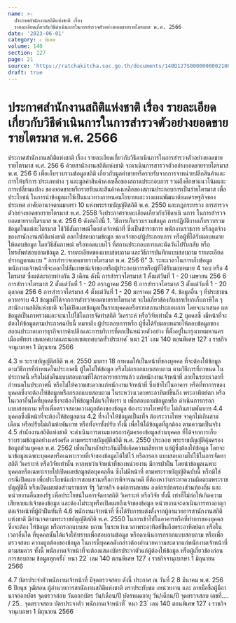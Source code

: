 ```yaml
---
name: >-
  ประกาศสำนักงานสถิติแห่งชาติ เรื่อง
  รายละเอียดเกี่ยวกับวิธีดำเนินการในการสำรวจตัวอย่างยอดขายรายไตรมาส พ.ศ. 2566
date: '2023-06-01'
category: ง พิเศษ
volume: 140
section: 127
page: 21
source: 'https://ratchakitcha.soc.go.th/documents/140D127S0000000002100.pdf'
draft: true
---
```


# ประกาศสำนักงานสถิติแห่งชาติ เรื่อง รายละเอียดเกี่ยวกับวิธีดำเนินการในการสำรวจตัวอย่างยอดขายรายไตรมาส พ.ศ. 2566

ประกาศสำนักงานสถิติแห่งชาติ เรื่อง รายละเอียดเกี่ยวกับวิธีดาเนินการในการสำรวจตัวอย่างยอดขายรายไตรมาส พ.ศ. 256 6 ด้วยสานักงานสถิติแห่งชาติ จะดาเนินการสารวจตัวอย่างยอดขายรายไตรมาส พ.ศ. 256 6 เพื่อเก็บรวบรวมข้อมูลสถิติ เกี่ยวกับมูลค่าขายหรือรายรับจากการจาหน่ายปลีกสินค้าและการให้บริการ ประเภทต่าง ๆ และมูลค่าสินค้าคงเหลือของสถานประกอบการ รวมถึงศึกษาแนวโน้มและการเปลี่ยนแปลง ของยอดขายหรือรายรับและสินค้าคงเหลือของสถานประกอบการเป็นรำยไตรมาส เพื่อประโยชน์ ในการนำข้อมูลมาใช้เป็นแนวทางกาหนดนโยบายและวางแผนพัฒนาด้านเศรษฐกิจของประเทศ อาศัยอานาจตามมาตรา 10 แห่งพระราชบัญญัติสถิติ พ.ศ. 2550 และกฎกระทรวง การสารวจตัวอย่างยอดขายรายไตรมาส พ.ศ. 2558 จึงประกาศรายละเอียดเกี่ยวกับวิธีดาเนิ นการ ในการสำรวจยอดขายรายไตรมาส พ.ศ. 256 6 ดังต่อไปนี้ 1. วิธีการเก็บรวบรวมข้อมูล การปฏิบัติงานเก็บรวบรวมข้อมูลในแต่ละไตรมาส ใช้วิธีสัมภาษณ์โดยส่งเจ้าหน้าที่ ซึ่งเป็นข้าราชการ พนักงานราชการ หรือลูกจ้างของสานักงานสถิติแห่งชาติ ออกไปสอบถามข้อมูล ของเจ้าของ/ผู้ประกอบการ หรือผู้ที่ได้รับมอบหมายให้ตอบข้อมูล โดยวิธีสัมภาษณ์ หรือทอดแบบไว้ ที่สถานประกอบการและนัดวันไปรับกลับ หรือโทรศัพท์สอบถามข้อมูล 2. รายละเอียดของแบบสอบถาม และวิธีการบันทึกแบบสอบถาม รายละเอียดปรากฏตามแบบ “ การสำรวจยอดขายรายไตรมาส พ.ศ. 256 6” 3. ระยะเวลาในการเก็บข้อมูล พนักงานเจ้าหน้าที่จะออกไปสัมภาษณ์เจ้าของหรือผู้ประกอบการหรือผู้ที่ได้รับมอบหมาย 4 รอบ หรือ 4 ไตรมาส ซึ่งแต่ละรอบห่างกัน 3 เดือน ดังนี้ การสำรวจไตรมาส 1 ตั้งแต่วันที่ 1 - 20 เมษายน 256 6 การสำรวจไตรมาส 2 ตั้งแต่วันที่ 1 - 20 กรกฎาคม 256 6 การสำรวจไตรมาส 3 ตั้งแต่วันที่ 1 - 20 ตุลาคม 256 6 การสำรวจไตรมาส 4 ตั้งแต่วันที่ 1 - 20 มกราคม 256 7 4. ข้อมูลอื่น ๆ ที่ประชาชนควรทราบ 4.1 ข้อมูลที่ได้จากการสำรวจยอดขายรายไตรมาส จะไม่เกี่ยวข้องกับการเรียกเก็บภาษีใด ๆ สานักงานสถิติแห่งชาติ จะไม่เปิดเผยข้อมูลเป็นรายบุคคลหรือรายสถานประกอบการ โดยจะนาเสนอ ผลข้อมูลเป็นภาพรวมและจะนาไปใช้ในการจัดทำสถิติ วิเคราะห์ หรือวิจัยเท่านั้น 4.2 บุคคลซึ่ งมีหน้าที่จะต้องให้ข้อมูลตามประกาศฉบับนี้ หมายถึง ผู้ประกอบการหรือ ผู้ซึ่งได้รับมอบหมายให้ตอบข้อมูลของสถานประกอบการธุรกิจการค้าปลีกและการบริการที่ตกเป็นหน่วยตัวอย่าง ที่ตั้งอยู่ในกรุงเทพมหานคร เมืองพัทยา เขตเทศบาลและนอกเขตเทศบาลทั่วประเทศ ้ หนา 21 ่ เลม 140 ตอนพิเศษ 127 ง ราชกิจจานุเบกษา 1 มิถุนายน 2566

4.3 พ ระราชบัญญัติสถิติ พ.ศ. 2550 มาตรา 18 กาหนดให้เป็นหน้าที่ของบุคคล ที่จะต้องให้ข้อมูลตามวิธีการที่กำหนดในประกาศนี้ ผู้ใดไม่ให้ข้อมูล หรือไม่กรอกแบบสอบถาม ตามวิธีการที่กาหนด ในประกาศนี้ หรือไม่ส่งคืนแบบสอบถามที่ได้กรอกรายการแล้ว แก่พนักงานเจ้าหน้าที่ ภายในระยะเวลาที่กำหนดในประกาศนี้ หรือไม่ให้ความสะดวกแก่พนักงานเจ้าหน้าที่ ซึ่งเข้าไปในอาคาร หรือที่ทาการของบุคคลซึ่งจะต้องให้ข้อมูลหรือกรอกแบบสอบถาม ในระหว่างเวลาพระอาทิตย์ขึ้นถึง พระอาทิตย์ตก หรือในเวลาอื่นใดที่บุคคลซึ่งจะต้องให้ข้อมูลได้แจ้งให้ทรา บ เพื่อสอบถามข้อมูลหรือ ดำเนินการกรอกแบบสอบถาม หรือเพื่อตรวจสอบความถูกต้องของข้อมูล ต้องระวางโทษปรับ ไม่เกินสามพันบาท 4.4 บุคคลซึ่งมีหน้าที่จะต้องให้ข้อมูลตาม 4.2 ที่จงใจให้ข้อมูลเป็นเท็จ ต้องระวางโทษ จาคุกไม่เกินสามเดือน หรือปรับไม่เกินห้าพันบาท หรือทั้งจาทั้งปรับ ทั้งนี้ เพื่อให้ได้ข้อมูลที่ถูกต้อง ตามความเป็นจริง 4.5 สำนักงานสถิติแห่งชาติ จะดำเนินการตามมาตรการคุ้มครองข้อมูลส่วนบุคคล ที่ได้จากการเก็บรวบรวมข้อมูลอย่างเคร่งครัด ตามพระราชบัญญัติสถิติ พ.ศ. 2550 ประกอบ พระราชบัญญัติคุ้มครอง ข้อมูลส่วนบุคคล พ.ศ. 2562 เพื่อเป็นหลักประกันมิให้เกิดความเสียหาย แก่ผู้ซึ่งต้องให้ข้อมูล โดยจะนาข้อมูลเฉพาะบุคคลหรือเฉพาะรายที่เจ้าของข้อมูลได้ให้ไว้ หรือกรอก แบบสอบถามไปใช้ในการจัดทาสถิติ วิเคราะห์ หรือวิจัยเท่านั้น หากพบว่าเจ้าหน้าที่ของหน่วยงาน มีการฝ่าฝืน โดยนำข้อมูลเฉพาะบุคคลหรือเฉพาะรายไปเปิดเผยข้อมูลต่อบุคคลอื่น ซึ่งไม่มีหน้าที่ ตามพระราชบัญญัติฉบับนี้ หรือมิใช่กรณีเปิดเผย เพื่อประโยชน์แก่การสอบสวนหรือการพิจารณาคดี ที่ต้องหาว่ากระทาความผิดตามพระราชบัญญัตินี้ หรือเปิดเผยต่อส่วนราชการ รัฐ วิสาหกิจ องค์การมหาชน องค์กรปกครองส่วนท้องถิ่น และหน่วยงานอื่นของรัฐ เพื่อประโยชน์ในการจัดทาสถิติ วิเคราะห์ หรือวิจัย ทั้งนี้ เท่าที่ไม่ก่อให้เกิดความเสียหายแก่เจ้าของข้อมูล และต้องไม่ระบุหรือเปิดเผยถึงเจ้าของข้อมูล หน่วยงานจะดาเนินการทางอาญาต่อเจ้าหน้าที่ผู้ฝ่าฝืนทันที 4.6 พนักงานเจ้าหน้าที่ ซึ่งได้รับการแต่งตั้งจากผู้อานวยการสานักงานสถิติแห่งชาติ มีอำนาจตามพระราชบัญญัติสถิติ พ.ศ. 2550 ในการเข้าไปในอาคารหรือที่ทำการของบุคคลซึ่งจะต้อง ให้ข้อมูล หรือกรอกแบบสอ บถาม ในระหว่างเวลาพระอาทิตย์ขึ้นถึงพระอาทิตย์ตก หรือในเวลาอื่นใด ที่บุคคลนั้นได้แจ้งให้ทราบเพื่อสอบถามข้อมูล หรือดาเนินการกรอกแบบสอบถาม หรือเพื่อตรวจสอบ ความถูกต้องของข้อมูล ในการนี้บุคคลดังกล่าวต้องอำนวยความสะดวกแก่พนักงานเจ้าหน้าที่ตามสมควร ทั้งนี้ พนักงานเจ้าหน้าที่จะต้องแสดงบัตรประจาตัวแก่ผู้ต้องให้ข้อมูล หรือผู้เกี่ยวข้องก่อนการสอบถาม ข้อมูลทุกครั้ง ้ หนา 22 ่ เลม 140 ตอนพิเศษ 127 ง ราชกิจจานุเบกษา 1 มิถุนายน 2566

4.7 บัตรประจำตัวพนักงานเจ้าหน้าที่ มีจุดตรวจสอบ ดังนี้ ประกาศ ณ วันที่ 2 8 มีนาคม พ.ศ. 256 6 ปิยนุช วุฒิสอน ผู้อำนวยการสานักงานสถิติแห่งชาติ ตราประทับขอ งหน่วยงาน และ ลายมือชื่อผู้มีอานาจออกบัตร จุดตรวจสอบ วันออกบัตร วัน/เดือน/ปี บัตรหมดอายุ วัน/เดือน/ปี จุดตรวจสอบ เลขที่.... / 25.. จุดตรวจสอบ บัตรประจาตัว พนักงานเจ้าหน้าที่ ้ หนา 23 ่ เลม 140 ตอนพิเศษ 127 ง ราชกิจจานุเบกษา 1 มิถุนายน 2566





